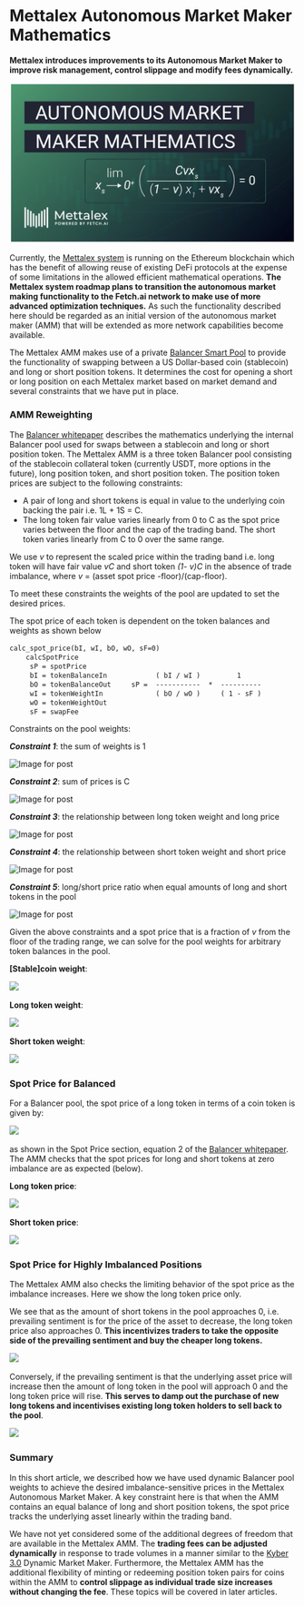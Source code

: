 # Mettalex Autonomous Market Maker Mathematics

**Mettalex introduces improvements to its Autonomous Market Maker to improve risk management, control slippage and modify fees dynamically.**

![](<.gitbook/assets/image (7).png>)

Currently, the [Mettalex system](https://www.mettalex.com/read) is running on the Ethereum blockchain which has the benefit of allowing reuse of existing DeFi protocols at the expense of some limitations in the allowed efficient mathematical operations. **The Mettalex system roadmap plans to transition the autonomous market making functionality to the Fetch.ai network to make use of more advanced optimization techniques.** As such the functionality described here should be regarded as an initial version of the autonomous market maker (AMM) that will be extended as more network capabilities become available.

The Mettalex AMM makes use of a private [Balancer Smart Pool](https://bankless.substack.com/p/the-ultimate-guide-to-balancer-smart) to provide the functionality of swapping between a US Dollar-based coin (stablecoin) and long or short position tokens. It determines the cost for opening a short or long position on each Mettalex market based on market demand and several constraints that we have put in place.

### AMM Reweighting

The [Balancer whitepaper](https://balancer.finance/whitepaper/) describes the mathematics underlying the internal Balancer pool used for swaps between a stablecoin and long or short position token. The Mettalex AMM is a three token Balancer pool consisting of the stablecoin collateral token (currently USDT, more options in the future), long position token, and short position token. The position token prices are subject to the following constraints:

* A pair of long and short tokens is equal in value to the underlying coin backing the pair i.e. 1L + 1S = C.
* The long token fair value varies linearly from 0 to C as the spot price varies between the floor and the cap of the trading band. The short token varies linearly from C to 0 over the same range.

We use _v_ to represent the scaled price within the trading band i.e. long token will have fair value _vC_ and short token _(1- v)C_ in the absence of trade imbalance, where _v_ = (asset spot price -floor)/(cap-floor).

To meet these constraints the weights of the pool are updated to set the desired prices.

The spot price of each token is dependent on the token balances and weights as shown below

```
calc_spot_price(bI, wI, bO, wO, sF=0)
    calcSpotPrice                                                   
     sP = spotPrice                                                 
     bI = tokenBalanceIn            ( bI / wI )         1       
     bO = tokenBalanceOut     sP =  -----------  *  ----------  
     wI = tokenWeightIn             ( bO / wO )     ( 1 - sF )  
     wO = tokenWeightOut                                            
     sF = swapFee
```

Constraints on the pool weights:

_**Constraint 1**_: the sum of weights is 1

![Image for post](https://miro.medium.com/max/331/0\*5LhNtKvYsFaPW87K.png)



_**Constraint 2**_: sum of prices is C

![Image for post](https://miro.medium.com/max/228/0\*fEhP6o-1gWPDP6T7.png)



_**Constraint 3**_: the relationship between long token weight and long price

![Image for post](https://miro.medium.com/max/417/0\*jdgUn3Tbwv3MQmjR.png)



_**Constraint 4**_: the relationship between short token weight and short price

![Image for post](https://miro.medium.com/max/422/0\*v6qnEQXbhWcezbbU.png)



_**Constraint 5**_: long/short price ratio when equal amounts of long and short tokens in the pool

![Image for post](https://miro.medium.com/max/224/0\*6VK7mycJ9njWrYJG.png)

Given the above constraints and a spot price that is a fraction of _v_ from the floor of the trading range, we can solve for the pool weights for arbitrary token balances in the pool.

**\[Stable]coin weight**:

![](https://miro.medium.com/max/721/1\*xIdK-SZCEnYyE\_p7fZhs6g.png)

**Long token weight**:

![](https://miro.medium.com/max/644/1\*b97mOenYk9klt7DTBCoSOQ.png)

**Short token weight**:

![](https://miro.medium.com/max/649/1\*RFnDdPdG-njeW\_dQJv9XjQ.png)



### Spot Price for Balanced

For a Balancer pool, the spot price of a long token in terms of a coin token is given by:

![](https://miro.medium.com/max/328/0\*L6nnknhn7LNEMSid)

as shown in the Spot Price section, equation 2 of the [Balancer whitepaper](https://balancer.finance/whitepaper/). The AMM checks that the spot prices for long and short tokens at zero imbalance are as expected (below).

**Long token price**:

![](https://miro.medium.com/max/597/1\*MxkC9Qg0p4kSR1qUc0VUwA.png)

**Short token price**:

![](https://miro.medium.com/max/708/1\*PLrNGkF6kq9kkuStrkLVeA.png)



### Spot Price for Highly Imbalanced Positions

The Mettalex AMM also checks the limiting behavior of the spot price as the imbalance increases. Here we show the long token price only.

We see that as the amount of short tokens in the pool approaches 0, i.e. prevailing sentiment is for the price of the asset to decrease, the long token price also approaches 0. **This incentivizes traders to take the opposite side of the prevailing sentiment and buy the cheaper long tokens.**

![](https://miro.medium.com/max/561/1\*kKEGrwHXeE34610vE9d3ew.png)

Conversely, if the prevailing sentiment is that the underlying asset price will increase then the amount of long token in the pool will approach 0 and the long token price will rise. **This serves to damp out the purchase of new long tokens and incentivises existing long token holders to sell back to the pool**.

![](https://miro.medium.com/max/569/1\*tWukGn1VpEHvUACyTSLQMA.png)

### Summary

In this short article, we described how we have used dynamic Balancer pool weights to achieve the desired imbalance-sensitive prices in the Mettalex Autonomous Market Maker. A key constraint here is that when the AMM contains an equal balance of long and short position tokens, the spot price tracks the underlying asset linearly within the trading band.

We have not yet considered some of the additional degrees of freedom that are available in the Mettalex AMM. The **trading fees can be adjusted dynamically** in response to trade volumes in a manner similar to the [Kyber 3.0](https://blog.kyber.network/kyber-3-0-architecture-revamp-dynamic-mm-and-knc-migration-proposal-acae41046513) Dynamic Market Maker. Furthermore, the Mettalex AMM has the additional flexibility of minting or redeeming position token pairs for coins within the AMM to **control slippage as individual trade size increases without changing the fee**. These topics will be covered in later articles.

